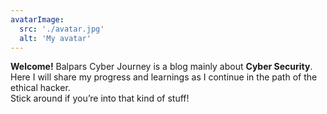 ```yaml
---
avatarImage:
  src: './avatar.jpg'
  alt: 'My avatar'
---
```


**Welcome!** 
Balpars Cyber Journey is a blog mainly about **Cyber Security**.
Here I will share my progress and learnings as I continue in the path of the ethical hacker.  
Stick around if you’re into that kind of stuff!